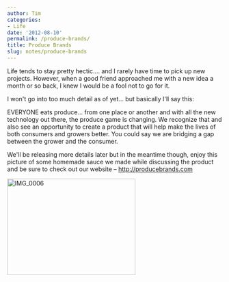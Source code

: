 ```yaml
---
author: Tim
categories:
- Life
date: '2012-08-10'
permalink: /produce-brands/
title: Produce Brands
slug: notes/produce-brands
---
```


Life tends to stay pretty hectic&#8230;. and I rarely have time to pick up new projects. However, when a good friend approached me with a new idea a month or so back, I knew I would be a fool not to go for it.

I won't go into too much detail as of yet&#8230; but basically I'll say this:

EVERYONE eats produce&#8230; from one place or another and with all the new technology out there, the produce game is changing. We recognize that and also see an opportunity to create a product that will help make the lives of both consumers and growers better. You could say we are bridging a gap between the grower and the consumer.

We'll be releasing more details later but in the meantime though, enjoy this picture of some homemade sauce we made while discussing the product and be sure to check out our website &#8211; <http://producebrands.com>

<img class="alignnone size-medium wp-image-371" alt="IMG_0006" src="http://timw.co/wp-content/uploads/2012/12/IMG_0006-300x225.jpg" width="300" height="225" />
 